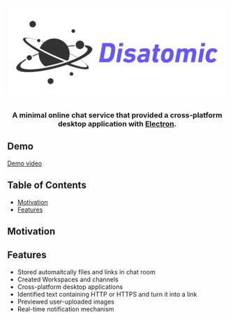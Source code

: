 ![Logo](./Disatomic_Logo.png)
### __<p align="center">A minimal online chat service that provided a cross-platform desktop application with <a href="https://www.electronjs.org/" target="_blank">Electron</a>.</p>__

## Demo

[Demo video](https://drive.google.com/file/d/1x9eUrFunTPjnNZyUa8nAw0Lkrj1JphJY/view)

## Table of Contents

- [Motivation](https://github.com/HackHow/Disatomic-server/tree/develop#Motivation)
- [Features](https://github.com/HackHow/Disatomic-server/tree/develop#Features)

## Motivation

## Features

- Stored automaitcally files and links in chat room
- Created Workspaces and channels
- Cross-platform desktop applications
- Identified text containing HTTP or HTTPS and turn it into a link
- Previewed user-uploaded images
- Real-time notification mechanism
